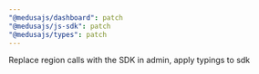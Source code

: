 ```yaml
---
"@medusajs/dashboard": patch
"@medusajs/js-sdk": patch
"@medusajs/types": patch
---
```


Replace region calls with the SDK in admin, apply typings to sdk
